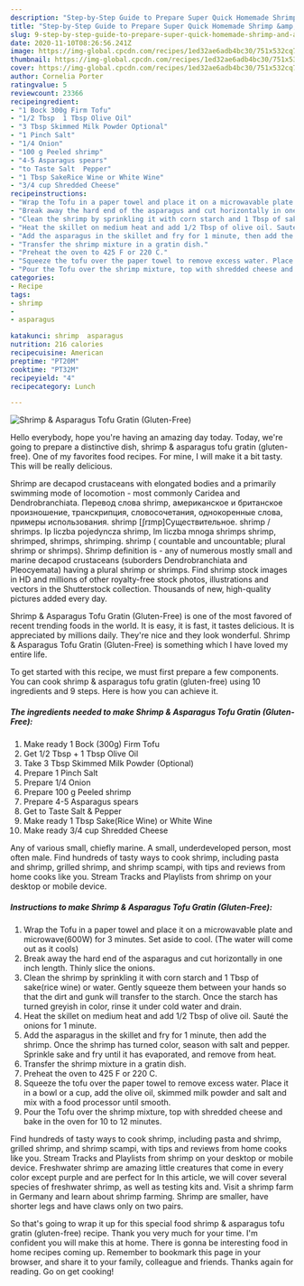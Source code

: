 ```yaml
---
description: "Step-by-Step Guide to Prepare Super Quick Homemade Shrimp &amp;amp; Asparagus Tofu Gratin (Gluten-Free)"
title: "Step-by-Step Guide to Prepare Super Quick Homemade Shrimp &amp;amp; Asparagus Tofu Gratin (Gluten-Free)"
slug: 9-step-by-step-guide-to-prepare-super-quick-homemade-shrimp-and-amp-asparagus-tofu-gratin-gluten-free
date: 2020-11-10T08:26:56.241Z
image: https://img-global.cpcdn.com/recipes/1ed32ae6adb4bc30/751x532cq70/shrimp-asparagus-tofu-gratin-gluten-free-recipe-main-photo.jpg
thumbnail: https://img-global.cpcdn.com/recipes/1ed32ae6adb4bc30/751x532cq70/shrimp-asparagus-tofu-gratin-gluten-free-recipe-main-photo.jpg
cover: https://img-global.cpcdn.com/recipes/1ed32ae6adb4bc30/751x532cq70/shrimp-asparagus-tofu-gratin-gluten-free-recipe-main-photo.jpg
author: Cornelia Porter
ratingvalue: 5
reviewcount: 23366
recipeingredient:
- "1 Bock 300g Firm Tofu"
- "1/2 Tbsp  1 Tbsp Olive Oil"
- "3 Tbsp Skimmed Milk Powder Optional"
- "1 Pinch Salt"
- "1/4 Onion"
- "100 g Peeled shrimp"
- "4-5 Asparagus spears"
- "to Taste Salt  Pepper"
- "1 Tbsp SakeRice Wine or White Wine"
- "3/4 cup Shredded Cheese"
recipeinstructions:
- "Wrap the Tofu in a paper towel and place it on a microwavable plate and microwave(600W) for 3 minutes. Set aside to cool. (The water will come out as it cools)"
- "Break away the hard end of the asparagus and cut horizontally in one inch length. Thinly slice the onions."
- "Clean the shrimp by sprinkling it with corn starch and 1 Tbsp of sake(rice wine) or water. Gently squeeze them between your hands so that the dirt and gunk will transfer to the starch. Once the starch has turned greyish in color, rinse it under cold water and drain."
- "Heat the skillet on medium heat and add 1/2 Tbsp of olive oil. Sauté the onions for 1 minute."
- "Add the asparagus in the skillet and fry for 1 minute, then add the shrimp. Once the shrimp has turned color, season with salt and pepper. Sprinkle sake and fry until it has evaporated, and remove from heat."
- "Transfer the shrimp mixture in a gratin dish."
- "Preheat the oven to 425 F or 220 C."
- "Squeeze the tofu over the paper towel to remove excess water. Place it in a bowl or a cup, add the olive oil, skimmed milk powder and salt and mix with a food processor until smooth."
- "Pour the Tofu over the shrimp mixture, top with shredded cheese and bake in the oven for 10 to 12 minutes."
categories:
- Recipe
tags:
- shrimp
- 
- asparagus

katakunci: shrimp  asparagus 
nutrition: 216 calories
recipecuisine: American
preptime: "PT20M"
cooktime: "PT32M"
recipeyield: "4"
recipecategory: Lunch

---
```



![Shrimp &amp; Asparagus Tofu Gratin (Gluten-Free)](https://img-global.cpcdn.com/recipes/1ed32ae6adb4bc30/751x532cq70/shrimp-asparagus-tofu-gratin-gluten-free-recipe-main-photo.jpg)

Hello everybody, hope you're having an amazing day today. Today, we're going to prepare a distinctive dish, shrimp &amp; asparagus tofu gratin (gluten-free). One of my favorites food recipes. For mine, I will make it a bit tasty. This will be really delicious.

Shrimp are decapod crustaceans with elongated bodies and a primarily swimming mode of locomotion - most commonly Caridea and Dendrobranchiata. Перевод слова shrimp, американское и британское произношение, транскрипция, словосочетания, однокоренные слова, примеры использования. shrimp [ʃrɪmp]Существительное. shrimp / shrimps. lp liczba pojedyncza shrimp, lm liczba mnoga shrimps shrimp, shrimped, shrimps, shrimping. shrimp ( countable and uncountable; plural shrimp or shrimps). Shrimp definition is - any of numerous mostly small and marine decapod crustaceans (suborders Dendrobranchiata and Pleocyemata) having a plural shrimp or shrimps. Find shrimp stock images in HD and millions of other royalty-free stock photos, illustrations and vectors in the Shutterstock collection. Thousands of new, high-quality pictures added every day.

Shrimp &amp; Asparagus Tofu Gratin (Gluten-Free) is one of the most favored of recent trending foods in the world. It is easy, it is fast, it tastes delicious. It is appreciated by millions daily. They're nice and they look wonderful. Shrimp &amp; Asparagus Tofu Gratin (Gluten-Free) is something which I have loved my entire life.


To get started with this recipe, we must first prepare a few components. You can cook shrimp &amp; asparagus tofu gratin (gluten-free) using 10 ingredients and 9 steps. Here is how you can achieve it.

<!--inarticleads1-->

##### The ingredients needed to make Shrimp &amp; Asparagus Tofu Gratin (Gluten-Free):

1. Make ready 1 Bock (300g) Firm Tofu
1. Get 1/2 Tbsp + 1 Tbsp Olive Oil
1. Take 3 Tbsp Skimmed Milk Powder (Optional)
1. Prepare 1 Pinch Salt
1. Prepare 1/4 Onion
1. Prepare 100 g Peeled shrimp
1. Prepare 4-5 Asparagus spears
1. Get to Taste Salt &amp; Pepper
1. Make ready 1 Tbsp Sake(Rice Wine) or White Wine
1. Make ready 3/4 cup Shredded Cheese


Any of various small, chiefly marine. A small, underdeveloped person, most often male. Find hundreds of tasty ways to cook shrimp, including pasta and shrimp, grilled shrimp, and shrimp scampi, with tips and reviews from home cooks like you. Stream Tracks and Playlists from shrimp on your desktop or mobile device. 

<!--inarticleads2-->

##### Instructions to make Shrimp &amp; Asparagus Tofu Gratin (Gluten-Free):

1. Wrap the Tofu in a paper towel and place it on a microwavable plate and microwave(600W) for 3 minutes. Set aside to cool. (The water will come out as it cools)
1. Break away the hard end of the asparagus and cut horizontally in one inch length. Thinly slice the onions.
1. Clean the shrimp by sprinkling it with corn starch and 1 Tbsp of sake(rice wine) or water. Gently squeeze them between your hands so that the dirt and gunk will transfer to the starch. Once the starch has turned greyish in color, rinse it under cold water and drain.
1. Heat the skillet on medium heat and add 1/2 Tbsp of olive oil. Sauté the onions for 1 minute.
1. Add the asparagus in the skillet and fry for 1 minute, then add the shrimp. Once the shrimp has turned color, season with salt and pepper. Sprinkle sake and fry until it has evaporated, and remove from heat.
1. Transfer the shrimp mixture in a gratin dish.
1. Preheat the oven to 425 F or 220 C.
1. Squeeze the tofu over the paper towel to remove excess water. Place it in a bowl or a cup, add the olive oil, skimmed milk powder and salt and mix with a food processor until smooth.
1. Pour the Tofu over the shrimp mixture, top with shredded cheese and bake in the oven for 10 to 12 minutes.


Find hundreds of tasty ways to cook shrimp, including pasta and shrimp, grilled shrimp, and shrimp scampi, with tips and reviews from home cooks like you. Stream Tracks and Playlists from shrimp on your desktop or mobile device. Freshwater shrimp are amazing little creatures that come in every color except purple and are perfect for In this article, we will cover several species of freshwater shrimp, as well as testing kits and. Visit a shrimp farm in Germany and learn about shrimp farming. Shrimp are smaller, have shorter legs and have claws only on two pairs. 

So that's going to wrap it up for this special food shrimp &amp; asparagus tofu gratin (gluten-free) recipe. Thank you very much for your time. I'm confident you will make this at home. There is gonna be interesting food in home recipes coming up. Remember to bookmark this page in your browser, and share it to your family, colleague and friends. Thanks again for reading. Go on get cooking!

